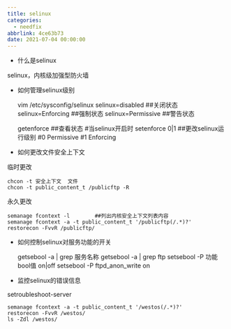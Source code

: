```yaml
---
title: selinux
categories:
  - needfix
abbrlink: 4ce63b73
date: 2021-07-04 00:00:00
---
```

* 什么是selinux

selinux，内核级加强型防火墙

*  如何管理selinux级别


    vim /etc/sysconfig/selinux
        selinux=disabled		##关闭状态
        selinux=Enforcing		##强制状态
        selinux=Permissive		##警告状态

    getenforce			##查看状态
    #当selinux开启时
    setenforce 0|1			##更改selinux运行级别
    #0 Permissive
    #1 Enforcing

* 如何更改文件安全上下文

 临时更改

    chcon -t 安全上下文	文件
    chcon -t public_content_t /publicftp -R

永久更改

    semanage fcontext -l		##列出内核安全上下文列表内容
    semanage fcontext -a -t public_content_t '/publicftp(/.*)?'
    restorecon -FvvR /publicftp/

* 如何控制selinux对服务功能的开关


    getsebool -a | grep 服务名称
    getsebool -a | grep ftp
    setsebool -P 功能bool值 on|off
    setsebool -P	ftpd_anon_write on

* 监控selinux的错误信息

setroubleshoot-server


    semanage fcontext -a -t public_content_t '/westos(/.*)?'
    restorecon -FvvR /westos/
    ls -Zdl /westos/

